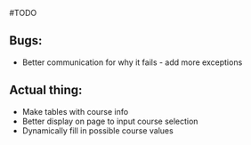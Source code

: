 #TODO

## Bugs:
* Better communication for why it fails - add more exceptions

## Actual thing:
* Make tables with course info
* Better display on page to input course selection
* Dynamically fill in possible course values
